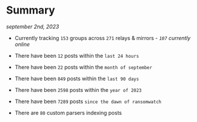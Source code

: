 
# Summary
_september 2nd, 2023_

- Currently tracking `153` groups across `271` relays & mirrors - _`107` currently online_

- There have been `12` posts within the `last 24 hours`

- There have been `22` posts within the `month of september`

- There have been `849` posts within the `last 90 days`

- There have been `2598` posts within the `year of 2023`

- There have been `7289` posts `since the dawn of ransomwatch`

- There are `80` custom parsers indexing posts
